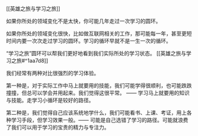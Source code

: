 [[英雄之旅与学习之旅]]

如果你所处的领域变化不是太快，你可能几年走过一次学习的圆环。

如果你所处的领域变化很快，比如做互联网相关的工作，那可能每一年，甚至更短时间内要一次次走过学习的圆环。学习的循环早就不是一生一次的循环。

“学习之旅”圆环可以帮我们更好地看到我们实际所处的学习状态。
[[英雄之旅与学习之旅#^1aa7d8]]

我们经常有两种对比很强烈的学习体验。

第一种是，对于实际工作中马上就要用的技能，我们可能学得很顺利，也可能跌跌撞撞，但总可以学会并用起来。我们觉得这很平常。 —— 学习马上就要用的知识与技能。走学习小循环是较好的路径。

第二种是，我们觉得自己应该系统地学什么，我们可能看书、上课、考证，用上各种学习手段，但学习效果一般。—— 可能是自己选错了学习的路径。可能就浪费了我们可以用于学习的宝贵的精力与专注力。